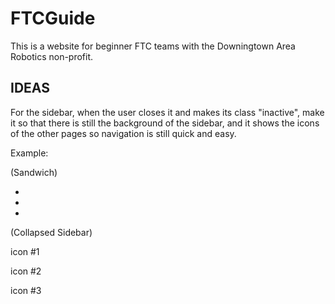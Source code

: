 # FTCGuide
This is a website for beginner FTC teams with the Downingtown Area Robotics non-profit.


## IDEAS

For the sidebar, when the user closes it and makes its class "inactive", make it so that there is still the background of the sidebar, and it shows the icons of the other pages so navigation is still quick and easy.

Example:

(Sandwich)

-
-
-

(Collapsed Sidebar)

icon #1

icon #2

icon #3